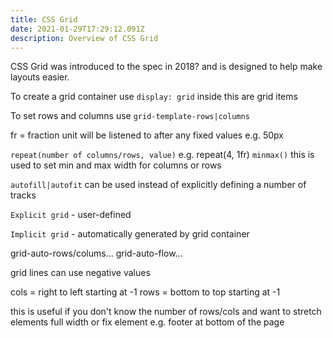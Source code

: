 ```yaml
---
title: CSS Grid
date: 2021-01-29T17:29:12.091Z
description: Overview of CSS Grid
---
```

CSS Grid was introduced to the spec in 2018? and is designed to help make layouts easier. 

To create a grid container use `display: grid` inside this are grid items

To set rows and columns use `grid-template-rows|columns`

fr = fraction unit will be listened to after any fixed values e.g. 50px

`repeat(number of columns/rows, value)` e.g. repeat(4, 1fr)
`minmax()` this is used to set min and max width for columns or rows

`autofill|autofit` can be used instead of explicitly defining a number of tracks

`Explicit grid` - user-defined

`Implicit grid` - automatically generated by grid container

grid-auto-rows/colums...
grid-auto-flow...

grid lines can use negative values 

cols = right to left starting at -1
rows = bottom to top starting at -1

this is useful if you don't know the number of rows/cols and want to stretch elements full width or fix element e.g. footer at bottom of the page